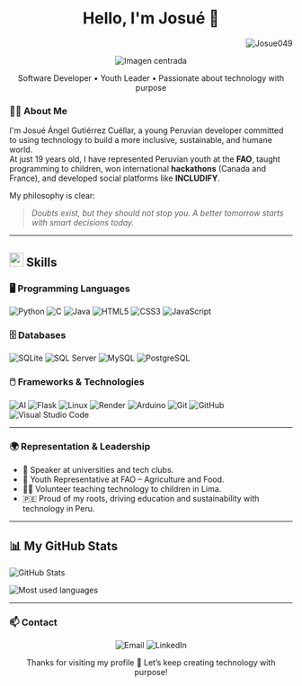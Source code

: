 <h1 align="center">Hello, I'm Josué 👋</h1>

<p align="right">
  <img src="https://komarev.com/ghpvc/?username=Josue049&label=Profile%20views&color=373737&style=for-the-badge" alt="Josue049" />
</p>

<p align="center">
  <img src="https://i.ibb.co/JWY2T5RH/image1.png" alt="Imagen centrada" />
</p>

<p align="center">
  Software Developer • Youth Leader • Passionate about technology with purpose
</p>

### 🙋‍♂️ About Me

I'm Josué Ángel Gutiérrez Cuéllar, a young Peruvian developer committed to using technology to build a more inclusive, sustainable, and humane world.  
At just 19 years old, I have represented Peruvian youth at the **FAO**, taught programming to children, won international **hackathons** (Canada and France), and developed social platforms like **INCLUDIFY**.

My philosophy is clear:  
> *Doubts exist, but they should not stop you. A better tomorrow starts with smart decisions today.*

---

## <img src="https://media2.giphy.com/media/QssGEmpkyEOhBCb7e1/giphy.gif?cid=ecf05e47a0n3gi1bfqntqmob8g9aid1oyj2wr3ds3mg700bl&rid=giphy.gif" width="25"><b> Skills</b> 


### 🖥️ Programming Languages

![Python](https://img.shields.io/badge/Python-%2314354C.svg?style=for-the-badge&logo=python&logoColor=white)
![C](https://img.shields.io/badge/C-%232370ED.svg?style=for-the-badge&logo=c&logoColor=white)
![Java](https://img.shields.io/badge/Java-%23ED8B00.svg?style=for-the-badge&logo=java&logoColor=white)
![HTML5](https://img.shields.io/badge/HTML5-%23E34F26.svg?style=for-the-badge&logo=html5&logoColor=white)
![CSS3](https://img.shields.io/badge/CSS3-%231572B6.svg?style=for-the-badge&logo=css3&logoColor=white)
![JavaScript](https://img.shields.io/badge/JavaScript-%23F7DF1E.svg?style=for-the-badge&logo=javascript&logoColor=black)

### 🗄️ Databases

![SQLite](https://img.shields.io/badge/SQLite-%23003B57.svg?style=for-the-badge&logo=sqlite&logoColor=white)
![SQL Server](https://img.shields.io/badge/SQL%20Server-%23CC2927.svg?style=for-the-badge&logo=microsoftsqlserver&logoColor=white)
![MySQL](https://img.shields.io/badge/MySQL-%234479A1.svg?style=for-the-badge&logo=mysql&logoColor=white)
![PostgreSQL](https://img.shields.io/badge/PostgreSQL-%23336791.svg?style=for-the-badge&logo=postgresql&logoColor=white)

### 🖱️ Frameworks & Technologies

![AI](https://img.shields.io/badge/AI-%23008AD7.svg?style=for-the-badge&logo=databricks&logoColor=white)
![Flask](https://img.shields.io/badge/Flask-%23000.svg?style=for-the-badge&logo=flask&logoColor=white)
![Linux](https://img.shields.io/badge/Linux-FCC624?style=for-the-badge&logo=linux&logoColor=black)
![Render](https://img.shields.io/badge/Render-%23000000.svg?style=for-the-badge&logo=render&logoColor=white)
![Arduino](https://img.shields.io/badge/Arduino-%2300979D.svg?style=for-the-badge&logo=arduino&logoColor=white)
![Git](https://img.shields.io/badge/git-%23F05033.svg?style=for-the-badge&logo=git&logoColor=white)
![GitHub](https://img.shields.io/badge/github-%23121011.svg?style=for-the-badge&logo=github&logoColor=white)
![Visual Studio Code](https://img.shields.io/badge/VS%20Code-0078d7.svg?style=for-the-badge&logo=visual-studio-code&logoColor=white)


---

### 🌍 Representation & Leadership

- 🎤 Speaker at universities and tech clubs.  
- 🌱 Youth Representative at FAO – Agriculture and Food.  
- 👨‍🏫 Volunteer teaching technology to children in Lima.  
- 🇵🇪 Proud of my roots, driving education and sustainability with technology in Peru.

---

## 📊 My GitHub Stats

![GitHub Stats](https://github-readme-stats.vercel.app/api?username=Josue049&show_icons=true&theme=tokyonight)

![Most used languages](https://github-readme-stats.vercel.app/api/top-langs/?username=Josue049&layout=compact&theme=tokyonight)

---

### 📫 Contact

<div align="center"> <a href="mailto:josue09guti@gmail.com" style="text-decoration:none;"> <img src="https://img.shields.io/badge/Email-josue09guti@gmail.com-D14836?style=for-the-badge&logo=gmail&logoColor=white" alt="Email" /> </a> <a href="https://www.linkedin.com/in/tuusuario" target="_blank" style="text-decoration:none;"> <img src="https://img.shields.io/badge/LinkedIn-Connect-0e76a8?style=for-the-badge&logo=linkedin&logoColor=white" alt="LinkedIn" /> </a> </div>


<p align="center">
  Thanks for visiting my profile 🙌 Let’s keep creating technology with purpose!
</p>
